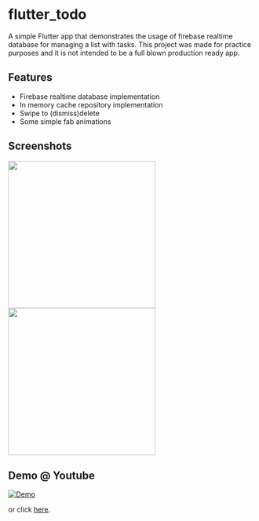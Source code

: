 # flutter_todo

A simple Flutter app that demonstrates the usage of firebase realtime database for managing a list with tasks. This project was made for practice purposes and it is not intended to be a full blown production ready app.

## Features
- Firebase realtime database implementation
- In memory cache repository implementation
- Swipe to (dismiss)delete
- Some simple fab animations

## Screenshots
<img src="https://github.com/mrmitew/flutter_todo/blob/master/design/screenshot1.png" width="300"/> <img src="https://github.com/mrmitew/flutter_todo/blob/master/design/screenshot2.png" width="300"/>

## Demo @ Youtube
[![Demo](https://img.youtube.com/vi/lfN_2ytmZM4/0.jpg)](https://youtu.be/lfN_2ytmZM4)

or click [here](https://youtu.be/lfN_2ytmZM4).
